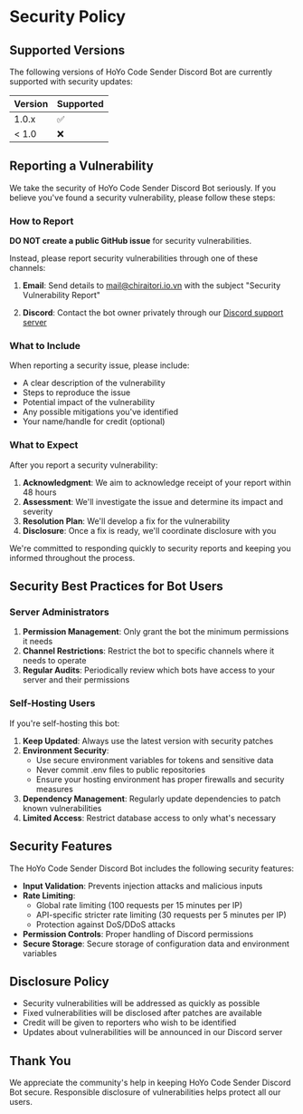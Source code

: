 # Security Policy

## Supported Versions

The following versions of HoYo Code Sender Discord Bot are currently supported with security updates:

| Version | Supported          |
| ------- | ------------------ |
| 1.0.x   | :white_check_mark: |
| < 1.0   | :x:                |

## Reporting a Vulnerability

We take the security of HoYo Code Sender Discord Bot seriously. If you believe you've found a security vulnerability, please follow these steps:

### How to Report

**DO NOT create a public GitHub issue** for security vulnerabilities.

Instead, please report security vulnerabilities through one of these channels:

1. **Email**: Send details to [mail@chiraitori.io.vn](mailto:mail@chiraitori.io.vn) with the subject "Security Vulnerability Report"

2. **Discord**: Contact the bot owner privately through our [Discord support server](https://dsc.gg/chiraitori-support)

### What to Include

When reporting a security issue, please include:

- A clear description of the vulnerability
- Steps to reproduce the issue
- Potential impact of the vulnerability
- Any possible mitigations you've identified
- Your name/handle for credit (optional)

### What to Expect

After you report a security vulnerability:

1. **Acknowledgment**: We aim to acknowledge receipt of your report within 48 hours
2. **Assessment**: We'll investigate the issue and determine its impact and severity
3. **Resolution Plan**: We'll develop a fix for the vulnerability
4. **Disclosure**: Once a fix is ready, we'll coordinate disclosure with you

We're committed to responding quickly to security reports and keeping you informed throughout the process.

## Security Best Practices for Bot Users

### Server Administrators

1. **Permission Management**: Only grant the bot the minimum permissions it needs
2. **Channel Restrictions**: Restrict the bot to specific channels where it needs to operate
3. **Regular Audits**: Periodically review which bots have access to your server and their permissions

### Self-Hosting Users

If you're self-hosting this bot:

1. **Keep Updated**: Always use the latest version with security patches
2. **Environment Security**:
   - Use secure environment variables for tokens and sensitive data
   - Never commit .env files to public repositories
   - Ensure your hosting environment has proper firewalls and security measures
3. **Dependency Management**: Regularly update dependencies to patch known vulnerabilities
4. **Limited Access**: Restrict database access to only what's necessary

## Security Features

The HoYo Code Sender Discord Bot includes the following security features:

- **Input Validation**: Prevents injection attacks and malicious inputs
- **Rate Limiting**: 
  - Global rate limiting (100 requests per 15 minutes per IP)
  - API-specific stricter rate limiting (30 requests per 5 minutes per IP)
  - Protection against DoS/DDoS attacks
- **Permission Controls**: Proper handling of Discord permissions
- **Secure Storage**: Secure storage of configuration data and environment variables

## Disclosure Policy

- Security vulnerabilities will be addressed as quickly as possible
- Fixed vulnerabilities will be disclosed after patches are available
- Credit will be given to reporters who wish to be identified
- Updates about vulnerabilities will be announced in our Discord server

## Thank You

We appreciate the community's help in keeping HoYo Code Sender Discord Bot secure. Responsible disclosure of vulnerabilities helps protect all our users.
